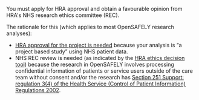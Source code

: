 You must apply for HRA approval and obtain a favourable opinion from HRA's NHS research ethics committee (REC).

The rationale for this (which applies to most OpenSAFELY research analyses):

* [HRA approval for the project is needed](https://www.myresearchproject.org.uk/help/hlphraapproval.aspx#Which-projects-apply-for-HRA-Approval) because your analysis is “a project based study” using NHS patient data. 
* NHS REC review is needed (as indicated by the [HRA ethics decision tool](http://www.hra-decisiontools.org.uk/ethics/)) because the research in OpenSAFELY involves processing confidential information of patients or service users outside of the care team without consent and/or the research has [Section 251 Support: regulation 3(4) of the Health Service (Control of Patient Information) Regulations 2002](https://www.england.nhs.uk/contact-us/privacy-notice/how-we-use-your-information/covid-19-response/coronavirus-covid-19-research-platform/).
